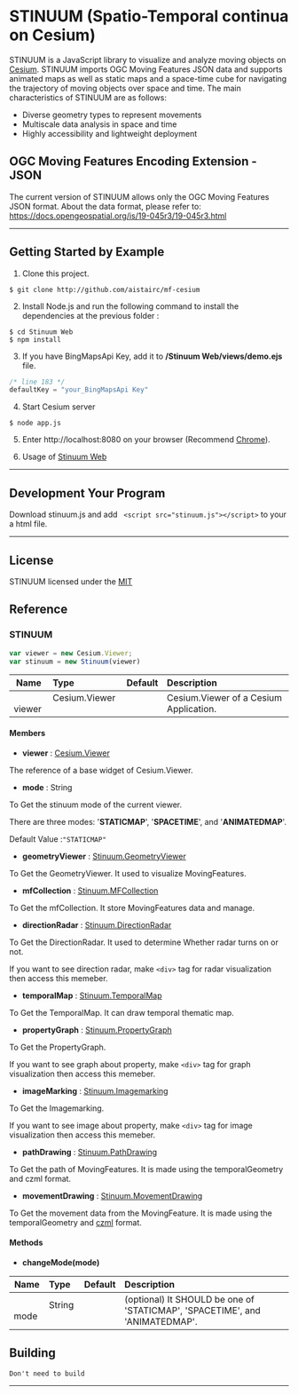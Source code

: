 # STINUUM (Spatio-Temporal continua on Cesium)

STINUUM is a JavaScript library to visualize and analyze moving objects on [Cesium](https://cesiumjs.org).
STINUUM imports OGC Moving Features JSON data and supports animated maps as well as static maps and a space-time cube for navigating the trajectory of moving objects over space and time. The main characteristics of STINUUM are as follows:
- Diverse geometry types to represent movements
- Multiscale data analysis in space and time
- Highly accessibility and lightweight deployment

## OGC Moving Features Encoding Extension - JSON
The current version of STINUUM allows only the OGC Moving Features JSON format. About the data format, please refer to:
https://docs.opengeospatial.org/is/19-045r3/19-045r3.html

- - -

## Getting Started by Example

1. Clone this project.

```
$ git clone http://github.com/aistairc/mf-cesium
```

2. Install Node.js and run the following command to install the dependencies at the previous folder :

  ```
  $ cd Stinuum Web
  $ npm install
  ```
3. If you have BingMapsApi Key, add it to __/Stinuum Web/views/demo.ejs__ file. 
  ```js
  /* line 183 */
  defaultKey = "your_BingMapsApi Key"
  ```
4. Start Cesium server

  ```
  $ node app.js
  ```
5. Enter http://localhost:8080 on your browser (Recommend [Chrome](https://www.google.com/intl/ko/chrome/)).

6. Usage of [Stinuum Web](https://github.com/aistairc/geograsp/wiki/Stinuum-Web-Manual)

- - -

## Development Your Program

Download stinuum.js and add ``` <script src="stinuum.js"></script>``` to your a html file.

- - -

## License

STINUUM licensed under the [MIT](https://opensource.org/licenses/MIT)

## Reference

### STINUUM

```js
var viewer = new Cesium.Viewer;
var stinuum = new Stinuum(viewer)
```
| Name | Type | Default | Description |
| ---------- | :--------- | :---------- | :---------- |
|   viewer  |  Cesium.Viewer   |        |  Cesium.Viewer of a Cesium Application.     |
#### Members

* __viewer__ : [Cesium.Viewer](https://cesiumjs.org/Cesium/Build/Documentation/Viewer.html)

The reference of a base widget of Cesium.Viewer.


* __mode__ : String

To Get the stinuum mode of the current viewer.

There are three modes: '__STATICMAP__', '__SPACETIME__', and '__ANIMATEDMAP__'.

Default Value :`"STATICMAP"`


* __geometryViewer__ : [Stinuum.GeometryViewer](https://github.com/aistairc/geograsp/tree/stinuum-web/Stinuum%20Web/js/mf-cesium/documentation/GeometryViewer.md)

To Get the GeometryViewer. It used to visualize MovingFeatures.


* __mfCollection__ : [Stinuum.MFCollection](https://github.com/aistairc/geograsp/tree/stinuum-web/Stinuum%20Web/js/mf-cesium/documentation/MFCollection.md)

To Get the mfCollection. It store MovingFeatures data and manage.


* __directionRadar__ : [Stinuum.DirectionRadar](https://github.com/aistairc/geograsp/tree/stinuum-web/Stinuum%20Web/js/mf-cesium/documentation/DirectionRadar.md)

To Get the DirectionRadar. It used to determine Whether radar turns on or not.

If you want to see direction radar, make `<div>` tag for radar visualization then access this memeber.


* __temporalMap__ : [Stinuum.TemporalMap](https://github.com/aistairc/geograsp/tree/stinuum-web/Stinuum%20Web/js/mf-cesium/documentation/TemporalMap.md)

To Get the TemporalMap. It can draw temporal thematic map.


* __propertyGraph__ : [Stinuum.PropertyGraph](https://github.com/aistairc/geograsp/tree/stinuum-web/Stinuum%20Web/js/mf-cesium/documentation/PropertyGraph.md)

To Get the PropertyGraph.

If you want to see graph about property, make `<div>` tag for graph visualization then access this memeber.

* __imageMarking__ : [Stinuum.Imagemarking](https://github.com/aistairc/geograsp/tree/stinuum-web/Stinuum%20Web/js/mf-cesium/documentation/Imagemarking.md)

To Get the Imagemarking.

If you want to see image about property, make `<div>` tag for image visualization then access this memeber.

* __pathDrawing__ : [Stinuum.PathDrawing](https://github.com/aistairc/geograsp/tree/stinuum-web/Stinuum%20Web/js/mf-cesium/documentation/PathDrawing.md)

To Get the path of MovingFeatures. It is made using the temporalGeometry and czml format.


* __movementDrawing__ : [Stinuum.MovementDrawing](https://github.com/aistairc/geograsp/tree/stinuum-web/Stinuum%20Web/js/mf-cesium/documentation/MovementDrawing.md)

To Get the movement data from the MovingFeature. It is made using the temporalGeometry and [czml](https://github.com/AnalyticalGraphicsInc/czml-writer) format.



#### Methods

* __changeMode(mode)__

| Name | Type | Default | Description |
| ---------- | :--------- | :---------- | :---------- |
|   mode  |  String   |        |  (optional) It SHOULD be one of 'STATICMAP', 'SPACETIME', and 'ANIMATEDMAP'.  |


## Building

    Don't need to build

- - -

